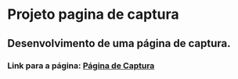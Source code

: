 # Projeto pagina de captura
## Desenvolvimento de uma página de captura.
### Link para a página: [Página de Captura](https://lucasyule2212.github.io/Projeto-Pagina-De-Captura/)
